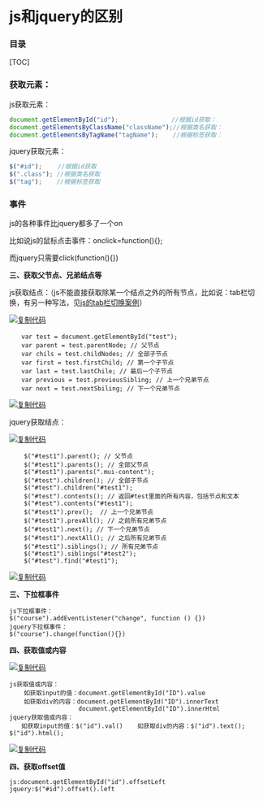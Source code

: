 # js和jquery的区别

### 目录

[TOC]

### 获取元素：

js获取元素：

```js
document.getElementById("id");　             //根据id获取：　
document.getElementsByClassName("className");//根据类名获取：
document.getElementsByTagName("tagName");    //根据标签获取：
```

jquery获取元素：

```js
$("#id"); 　　//根据id获取
$(".class"); //根据类名获取
$("tag");    //根据标签获取
```

### 事件

js的各种事件比jquery都多了一个on

比如说js的鼠标点击事件：onclick=function(){};

而jquery只需要click(function(){})

**三、获取父节点、兄弟结点等**

js获取结点：（js不能直接获取除某一个结点之外的所有节点，比如说：tab栏切换，有另一种写法，见[js的tab栏切换案例](https://www.cnblogs.com/alex-xxc/p/10003523.html)）

[![复制代码](https://common.cnblogs.com/images/copycode.gif)](javascript:void(0);)

```
　　var test = document.getElementById("test");
　　var parent = test.parentNode; // 父节点
　　var chils = test.childNodes; // 全部子节点
　　var first = test.firstChild; // 第一个子节点
　　var last = test.lastChile; // 最后一个子节点　
　　var previous = test.previousSibling; // 上一个兄弟节点
　　var next = test.nextSbiling; // 下一个兄弟节点
```

[![复制代码](https://common.cnblogs.com/images/copycode.gif)](javascript:void(0);)

jquery获取结点：

[![复制代码](https://common.cnblogs.com/images/copycode.gif)](javascript:void(0);)

```
    $("#test1").parent(); // 父节点
    $("#test1").parents(); // 全部父节点
    $("#test1").parents(".mui-content");
    $("#test").children(); // 全部子节点
    $("#test").children("#test1");
    $("#test").contents(); // 返回#test里面的所有内容，包括节点和文本
    $("#test").contents("#test1");
    $("#test1").prev();  // 上一个兄弟节点
    $("#test1").prevAll(); // 之前所有兄弟节点
    $("#test1").next(); // 下一个兄弟节点
    $("#test1").nextAll(); // 之后所有兄弟节点
    $("#test1").siblings(); // 所有兄弟节点
    $("#test1").siblings("#test2");
    $("#test").find("#test1");
```

[![复制代码](https://common.cnblogs.com/images/copycode.gif)](javascript:void(0);)

 **三、下拉框事件**

```
js下拉框事件：
$("course").addEventListener("change", function () {})
jquery下拉框事件：
$("course").change(function(){})
```

 

**四、获取值或内容**

 

[![复制代码](https://common.cnblogs.com/images/copycode.gif)](javascript:void(0);)

```
js获取值或内容：
    如获取input的值：document.getElementById("ID").value
    如获取div的内容：document.getElementById("ID").innerText
                   document.getElementById("ID").innerHtml
jquery获取值或内容：
　　如获取input的值：$("id").val()    如获取div的内容：$("id").text(); $("id").html(); 
```

[![复制代码](https://common.cnblogs.com/images/copycode.gif)](javascript:void(0);)

 **四、获取offset值**

```
js:document.getElementById("id").offsetLeft
jquery:$("#id").offset().left
```
